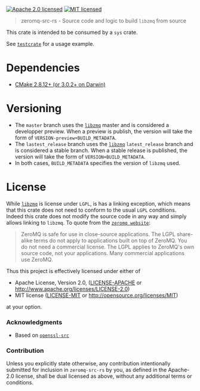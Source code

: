 [![Apache 2.0 licensed](https://img.shields.io/badge/license-Apache2.0-blue.svg)](./LICENSE-APACHE)
[![MIT licensed](https://img.shields.io/badge/license-MIT-blue.svg)](./LICENSE-MIT)

> zeromq-src-rs - Source code and logic to build `libzmq` from source

This crate is intended to be consumed by a `sys` crate.

See [`testcrate`](testcrate/) for a usage example.

# Dependencies
* [CMake 2.8.12+ (or 3.0.2+ on Darwin)](https://github.com/zeromq/libzmq/blob/de4d69f59788fed86bcb0f610723c5acd486a7da/CMakeLists.txt#L7)

# Versioning
* The `master` branch uses the [`libzmq`] master and is considered a developper preview. When a preview is publish,
   the version will take the form of `VERSION-preview+BUILD_METADATA`.
* The `lastest_release` branch uses the [`libzmq`] `latest_release` branch and is considered a stable branch. When a stable release is published, the version will take the form of `VERSION+BUILD_METADATA`.
* In both cases, `BUILD_METADATA` specifies the version of `libzmq` used.

# License
While [`libzmq`] is license under `LGPL`, is has a linking exception, which means that this crate does not need to conform to the usual `LGPL` conditions. Indeed this crate does not modify the source code in any way and simply allows linking to `libzmq`. To quote from the [`zeromq website`]:
> ZeroMQ is safe for use in close-source applications. The LGPL share-alike terms do not apply to applications built on top of ZeroMQ.
> You do not need a commercial license. The LGPL applies to ZeroMQ's own source code, not your applications. Many commercial applications use ZeroMQ.

Thus this project is effectively licensed under either of

 * Apache License, Version 2.0, ([LICENSE-APACHE](LICENSE-APACHE) or
   http://www.apache.org/licenses/LICENSE-2.0)
 * MIT license ([LICENSE-MIT](LICENSE-MIT) or
   http://opensource.org/licenses/MIT)

at your option.

### Acknowledgments
* Based on [`openssl-src`]

### Contribution
Unless you explicitly state otherwise, any contribution intentionally submitted
for inclusion in `zeromq-src-rs` by you, as defined in the Apache-2.0 license, shall be
dual licensed as above, without any additional terms or conditions.

[`openssl-src`]: https://github.com/alexcrichton/openssl-src-rs
[`libzmq`]: https://github.com/zeromq/libzmq
[`zeromq website`]: http://zeromq.org/area:licensing
